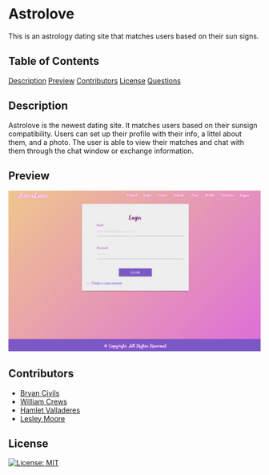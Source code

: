 # Astrolove

This is an astrology dating site that matches users based on their sun signs. 

## Table of Contents 

 [Description](#Description)
 [Preview](#Preview)
 [Contributors](#Contributors)
 [License](#License)
 [Questions](#Questions)

 ## Description

Astrolove is the newest dating site. It matches users based on their sunsign compatibility. Users can set up their profile with their info, a littel about them, and a photo. The user is able to view their matches and chat with them through the chat window or exchange information. 
 

 ## Preview

<img src=./astrolove.png>

 ## Contributors 

   * [Bryan Civils](https://github.com/monstertruckdog)
   * [William Crews](https://github.com/lordozland)
   * [Hamlet Valladeres](https://github.com/UNCValladaresHamlet)
   * [Lesley Moore](https://github.com/lesleymoore)

 ## License

   [![License: MIT](https://img.shields.io/badge/License-MIT-yellow.svg)](https://opensource.org/licenses/MIT)